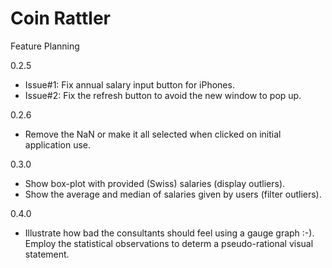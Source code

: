 # Coin Rattler

Feature Planning

0.2.5
  - Issue#1: Fix annual salary input button for iPhones.
  - Issue#2: Fix the refresh button to avoid the new window to pop up.

0.2.6
  - Remove the NaN or make it all selected when clicked on initial application use.
  
0.3.0
  - Show box-plot with provided (Swiss) salaries (display outliers).
  - Show the average and median of salaries given by users (filter outliers).
  
0.4.0
  - Illustrate how bad the consultants should feel using a gauge graph :-). Employ the statistical observations to determ a pseudo-rational visual statement.
